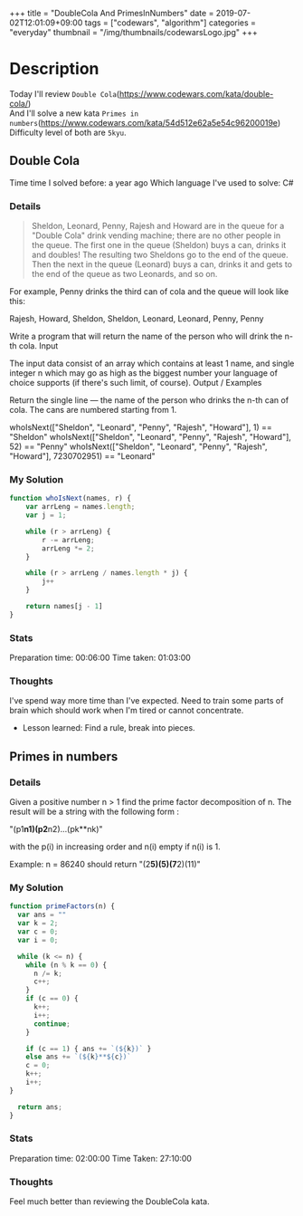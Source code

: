 +++
title = "DoubleCola And PrimesInNumbers"
date = 2019-07-02T12:01:09+09:00
tags = ["codewars", "algorithm"]
categories = "everyday"
thumbnail = "/img/thumbnails/codewarsLogo.jpg"
+++

# Description

Today I'll review `Double Cola`(https://www.codewars.com/kata/double-cola/) <br/>
And I'll solve a new kata `Primes in numbers`(https://www.codewars.com/kata/54d512e62a5e54c96200019e) <br/>
Difficulty level of both are `5kyu`.

## Double Cola

Time time I solved before: a year ago
Which language I've used to solve: C#

### Details

> Sheldon, Leonard, Penny, Rajesh and Howard are in the queue for a "Double Cola" drink vending machine; there are no other people in the queue. The first one in the queue (Sheldon) buys a can, drinks it and doubles! The resulting two Sheldons go to the end of the queue. Then the next in the queue (Leonard) buys a can, drinks it and gets to the end of the queue as two Leonards, and so on.

For example, Penny drinks the third can of cola and the queue will look like this:

Rajesh, Howard, Sheldon, Sheldon, Leonard, Leonard, Penny, Penny

Write a program that will return the name of the person who will drink the n-th cola.
Input

The input data consist of an array which contains at least 1 name, and single integer n which may go as high as the biggest number your language of choice supports (if there's such limit, of course).
Output / Examples

Return the single line — the name of the person who drinks the n-th can of cola. The cans are numbered starting from 1.

whoIsNext(["Sheldon", "Leonard", "Penny", "Rajesh", "Howard"], 1) == "Sheldon"
whoIsNext(["Sheldon", "Leonard", "Penny", "Rajesh", "Howard"], 52) == "Penny"
whoIsNext(["Sheldon", "Leonard", "Penny", "Rajesh", "Howard"], 7230702951) == "Leonard"

### My Solution

```js
function whoIsNext(names, r) {
	var arrLeng = names.length;
	var j = 1;

	while (r > arrLeng) {
		r -= arrLeng;
		arrLeng *= 2;
	}

	while (r > arrLeng / names.length * j) {
		j++
	}

	return names[j - 1]
}
```

### Stats

Preparation time: 00:06:00
Time taken: 01:03:00

### Thoughts

I've spend way more time than I've expected. Need to train some parts of brain which should work when I'm tired or cannot concentrate.

- Lesson learned: Find a rule, break into pieces.

## Primes in numbers

### Details

<div>
Given a positive number n > 1 find the prime factor decomposition of n. The result will be a string with the following form :

"(p1**n1)(p2**n2)...(pk**nk)"

with the p(i) in increasing order and n(i) empty if n(i) is 1.

Example: n = 86240 should return "(2**5)(5)(7**2)(11)"

</div>

### My Solution

```js
function primeFactors(n) {
  var ans = ""
  var k = 2;
  var c = 0;
  var i = 0;

  while (k <= n) {
    while (n % k == 0) {
      n /= k;
      c++;
    }
    if (c == 0) {
      k++;
      i++;
      continue;
    }

    if (c == 1) { ans += `(${k})` }
    else ans += `(${k}**${c})`
    c = 0;
    k++;
    i++;
}

  return ans;
}
```

### Stats

Preparation time: 02:00:00
Time Taken: 27:10:00

### Thoughts

Feel much better than reviewing the DoubleCola kata.
